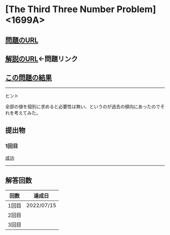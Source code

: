 # \[The Third Three Number Problem\]\<1699A\>

## [問題のURL](https://codeforces.com/problemset/problem/1699/A)

## [解説のURL](https://codeforces.com/problemset/problem/1699/A)←問題リンク

## [この問題の結果](https://codeforces.com/contest/1699/status/A)

<!---- 「問題の結果の見方」
 PROBLEMS→問題番号一覧→回答者数→accepted＋言語をセレクトする 
 ---->

-----
ヒント

全部の値を個別に求めると必要性は無い、というのが過去の傾向にあったのでそれを考えてみた。

## 提出物

### 1回目

[成功](https://codeforces.com/problemset/submission/1699/164244692)

-----
## 解答回数

|回数|達成日|
|---|-----|
|1回目|2022/07/15|
|2回目||
|3回目||